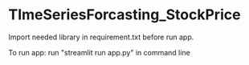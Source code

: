 # TImeSeriesForcasting_StockPrice
Import needed library in requirement.txt before run app.

To run app: run "streamlit run app.py" in command line 
